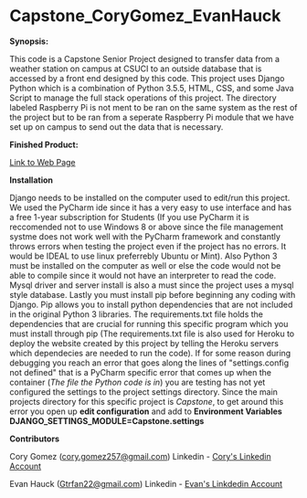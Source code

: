 # Capstone_CoryGomez_EvanHauck
**Synopsis:**

This code is a Capstone Senior Project designed to transfer data from a weather station on campus at CSUCI to an outside database that is accessed by a front end designed by this code. This project uses Django Python which is a combination of Python 3.5.5, HTML, CSS, and some Java Script to manage the full stack operations of this project. The directory labeled Raspberry Pi is not ment to be ran on the same system as the rest of the project but to be ran from a seperate Raspberry Pi module that we have set up on campus to send out the data that is necessary.

**Finished Product:**

[Link to Web Page](http://esrm.herokuapp.com/)

**Installation**

Django needs to be installed on the computer used to edit/run this project. We used the PyCharm ide since it has a very easy to use interface and has a free 1-year subscription for Students (If you use PyCharm it is reccomended not to use Windows 8 or above since the file management systme does not work well with the PyCharm framework and constantly throws errors when testing the project even if the project has no errors. It would be IDEAL to use linux preferrebly Ubuntu or Mint). Also Python 3 must be installed on the computer as well or else the code would not be able to compile since it would not have an interpreter to read the code. Mysql driver and server install is also a must since the project uses a mysql style database. Lastly you must install pip before beginning any coding with Django. Pip allows you to install python dependencies that are not included in the original Python 3 libraries. The requirements.txt file holds the dependencies that are crucial for running this specific program which you must install through pip (The requirements.txt file is also used for Heroku to deploy the website created by this project by telling the Heroku servers which dependecies are needed to run the code). If for some reason during debugging you reach an error that goes along the lines of "settings.config not defined" that is a PyCharm specific error that comes up when the container (*The file the Python code is in*) you are testing has not yet configured the settings to the project settings directory. Since the main projects directory for this specific project is *Capstone*, to get around this error you open up **edit configuration** and add to **Environment Variables** **DJANGO_SETTINGS_MODULE=Capstone.settings**


**Contributors**

Cory Gomez (cory.gomez257@gmail.com) Linkedin - [Cory's Linkedin Account](https://www.linkedin.com/in/cory-gomez-146054117)

Evan Hauck (Gtrfan22@gmail.com) Linkedin - [Evan's Linkdedin Account](https://www.linkedin.com/in/evan-hauck-30a9b0a9)
